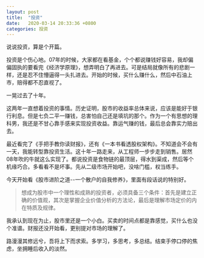 ```yaml
---
layout: post
title:  "投资"
date:   2020-03-14 20:33:36 +0800
categories: 投资
---
```

说说投资，算是个开篇。

投资是个伤心地。07年的时候，大家都在看基金，个个都说赚钱好容易，我却偏偏固执的要看完《经济学原理》，想弄明白了再进去。可是结局就像所有的悲剧一样，还是忍不住懵逼得一头扎进去。开始的时候，买什么赚什么，然后中石油上市，赔得都不忍直视了。

一晃过去了十年。

这两年一直想着投资的事情。历史证明，股市的收益率总体来说，应该是能好于银行利息。但是七负二平一赚钱，总害怕自己还是填坑的那个。作为一个有思想的理科男，我还是不甘心靠手感来实现投资收益。靠运气赚的钱，最后总会靠实力赔出去。

最近看完了《手把手教你读财报》，还有《一本书看透股权架构》。不知道会不会有一天，我能转型靠投资生活。这十年一路走来，从工程师一步步走到销售。居然08年吹的牛就这么实现了。都说投资是食物链的最顶层，得水到渠成，然后等个机缘巧合。多看看不是坏事。先从二级市场开始吧，没啥门槛，权当练手。

今天开始看《股市进阶之道--一个散户的自我修养》，里面有段话说的特别好。

> 想成为股市中一个理性和成熟的投资者，必须具备三个条件：首先是建立正确的价值观，其次是掌握企业价值分析的方法论，最后是理解市场定价的内在特质及规律。

我承认到现在为止，股市里还是一个小白。买卖的时间点都是靠感觉，买什么也没个准谱。财报还没开始看，更别提对市场的理解了。

路漫漫其修远兮，吾将上下而求索。多学习，多思考，多总结。结束手停口停的焦虑，坐拥睡后收入的淡然。




